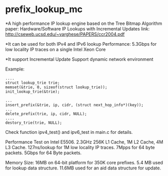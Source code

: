 prefix_lookup_mc
================

*A high performance IP lookup engine based on the Tree Bitmap Algorithm
paper: Hardware/Software IP Lookups with Incremental Updates 
link: http://cseweb.ucsd.edu/~varghese/PAPERS/ccr2004.pdf

*It can be used for both IPv4 and IPv6 lookup 
Performance: 5.3Gbps for low locality IP traces on a single Intel Xeon Core

*It support Incremental Update
Support dynamic network environment


Example:

    ....
    struct lookup_trie trie;
    memset(&trie, 0, sizeof(struct lookup_trie));
    init_lookup_trie(&trie);
    
    ...
    insert_prefix(&trie, ip, cidr, (struct next_hop_info*)(key));
    ...
    delete_prefix(trie, ip, cidr, NULL);
    ....
    destory_trie(trie, NULL);
    
    
Check function ipv4_test() and ipv6_test in main.c for details. 


Performance
Test on Intel E5506.
     2.3GHz 256K L1 Cache, 1M L2 Cache, 4M L3 Cache.
     127ns/lookup for 1M low locality IP traces.
     7Mpps for 64 byte packets.
     5Gbps for 64 Byte packets.
     
Memory Size: 16MB on 64-bit platform for 350K core prefixes.
     5.4 MB used for lookup data structure.
     11.6MB used for an aid data structure for update.
     
     
